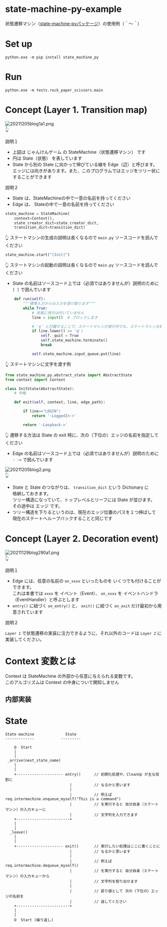 # state-machine-py-example

状態遷移マシン（[state-machine-pyパッケージ](https://pypi.org/project/state-machine-py/)）の使用例（＾～＾）

# Set up

```shell
python.exe -m pip install state_machine_py
```

# Run

```shell
python.exe -m tests.rock_paper_scissors.main
```

# Concept (Layer 1. Transition map)

![20211205blog1a1.png](./docs/img/20211205blog1a1.png)  
👆  

説明１  

* 上図は じゃんけんゲーム の StateMachine（状態遷移マシン） です
* 円は  State（状態） を表しています
* State から別の State に向かって伸びている線を Edge（辺）と呼びます。  
  エッジには向きがあります。また、このプログラムではエッジをツリー状にすることができます

説明２  

* State は、StateMachineの中で一意の名前を持ってください
* Edge は、 Stateの中で一意の名前を持ってください

```python
state_machine = StateMachine(
    context=Context(),
    state_creator_dict=state_creator_dict,
    transition_dict=transition_dict)
```

👆 ステートマシンの生成の説明は長くなるので `main.py` ソースコードを読んでください  

```python
state_machine.start("[Init]")
```

👆 ステートマシンの起動の説明は長くなるので `main.py` ソースコードを読んでください  

* State の名前はソースコード上では（必須ではありませんが）説明のために `[ ]` で囲んでいます

```python
    def run(self):
        """標準入力からの入力を受け取ります"""
        while True:
            # 末尾に改行は付いていません
            line = input()  # ブロックします

            # 'q' と打鍵することで、ステートマシンが実行中でも、ステートマシンを終了させます
            if line.lower() == 'q':
                self._quit = True
                self.state_machine.terminate()
                break

            self.state_machine.input_queue.put(line)
```

👆 ステートマシンに文字を渡す例

```python
from state_machine_py.abstract_state import AbstractState
from context import Context

class InitState(AbstractState):
    # 中略

    def exit(self, context, line, edge_path):

        if line=="LOGIN":
            return '-LoggedIn->'

        return '-Loopback->'
```

👆 遷移する方法は State の exit 時に、次の（下位の）エッジの名前を指定してください  

* Edge の名前はソースコード上では（必須ではありませんが）説明のために `- ->` で囲んでいます

![20211205blog2.png](./docs/img/20211205blog2.png)  
👆

* State と State のつながりは、 `transition_dict` という Dictionary に  
  格納しておきます。  
  ツリー構造になっていて、トップレベルとリーフには State が並びます。  
  その途中は エッジ です。  
* ツリー構造を下りるというのは、現在のエッジ位置のパスを１つ伸ばして　現在のステートへループバックすることと同じです

# Concept (Layer 2. Decoration event)

![20211129blog290a1.png](./docs/img/20211129blog290a1.png)  
👆  

説明１  

* Edge には、任意の名前の `on_xxxx` といったものを いくつでも付けることができます。  
  これは本書では `xxxx` を イベント（Event）、 `on_xxxx` を イベントハンドラ（EventHandler）と呼ぶとします
* `entry()` に紐づく `on_entry()` と、 `exit()` に紐づく `on_exit` だけ最初から用意されています

説明２  

`Layer 1` で状態遷移の実装に注力できるように、それ以外のコードは `Layer 2` に実装してください。  

# Context 変数とは

Context は StateMachine の外部から任意に与えられる変数です。  
このアルゴリズムは Context の中身について関知しません

## 内部実装

# State

```plain
State machine              State
-------------            ---------

    O  Start
    |
    |
 _arrive(next_state_name)
    |
    |
    +--------------------- entry()      // 初期化処理や、CleanUp が主な役割に
                             |          // なるかと思います
                             |
                             |          // 例えば req.intermachine.enqueue_myself("This is a command")
                             |          // を実行すると 自分自身（ステートマシン）の入力キューに
                             |          // 文字列を入力できます
    +------------------------+
    |
    |
  _leave()
    |
    |
    +--------------------- exit()       // 実行したい処理はここに書くことに
                             |          // なるかと思います
                             |
                             |          // 例えば req.intermachine.dequeue_myself()
                             |          // を実行すると 自分自身（ステートマシン）の入力キューから
                             |          // 文字列を取り出せます
                             |
                             |          // 戻り値として 次の（下位の）エッジの名前を
                             |          // 返してください
    +------------------------+
    |
    |
    O  Start (繰り返し)
```
